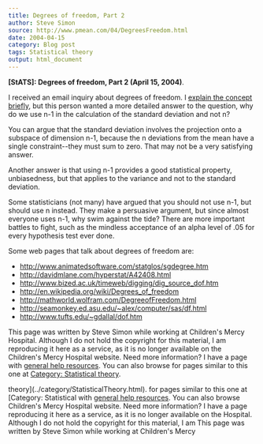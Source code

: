 ```yaml
---
title: Degrees of freedom, Part 2
author: Steve Simon
source: http://www.pmean.com/04/DegreesFreedom.html
date: 2004-04-15
category: Blog post
tags: Statistical theory
output: html_document
---
```

**[StATS]: Degrees of freedom, Part 2 (April 15,
2004)**.

I received an email inquiry about degrees of freedom. I [explain the
concept briefly](../ask/df.asp), but this person wanted a more detailed
answer to the question, why do we use n-1 in the calculation of the
standard deviation and not n?

You can argue that the standard deviation involves the projection onto a
subspace of dimension n-1, because the n deviations from the mean have a
single constraint\--they must sum to zero. That may not be a very
satisfying answer.

Another answer is that using n-1 provides a good statistical property,
unbiasedness, but that applies to the variance and not to the standard
deviation.

Some statisticians (not many) have argued that you should not use n-1,
but should use n instead. They make a persuasive argument, but since
almost everyone uses n-1, why swim against the tide? There are more
important battles to fight, such as the mindless acceptance of an alpha
level of .05 for every hypothesis test ever done.

Some web pages that talk about degrees of freedom are:

-   <http://www.animatedsoftware.com/statglos/sgdegree.htm>
-   <http://davidmlane.com/hyperstat/A42408.html>
-   <http://www.bized.ac.uk/timeweb/digging/dig_source_dof.htm>
-   <http://en.wikipedia.org/wiki/Degrees_of_freedom>
-   <http://mathworld.wolfram.com/DegreeofFreedom.html>
-   <http://seamonkey.ed.asu.edu/~alex/computer/sas/df.html>
-   <http://www.tufts.edu/~gdallal/dof.htm>

This page was written by Steve Simon while working at Children\'s Mercy
Hospital. Although I do not hold the copyright for this material, I am
reproducing it here as a service, as it is no longer available on the
Children\'s Mercy Hospital website. Need more information? I have a page
with [general help resources](../GeneralHelp.html). You can also browse
for pages similar to this one at [Category: Statistical
theory](../category/StatisticalTheory.html).
<!---More--->
theory](../category/StatisticalTheory.html).
for pages similar to this one at [Category: Statistical
with [general help resources](../GeneralHelp.html). You can also browse
Children\'s Mercy Hospital website. Need more information? I have a page
reproducing it here as a service, as it is no longer available on the
Hospital. Although I do not hold the copyright for this material, I am
This page was written by Steve Simon while working at Children\'s Mercy

<!---Do not use
**[StATS]: Degrees of freedom, Part 2 (April 15,
This page was written by Steve Simon while working at Children\'s Mercy
Hospital. Although I do not hold the copyright for this material, I am
reproducing it here as a service, as it is no longer available on the
Children\'s Mercy Hospital website. Need more information? I have a page
with [general help resources](../GeneralHelp.html). You can also browse
for pages similar to this one at [Category: Statistical
theory](../category/StatisticalTheory.html).
--->

